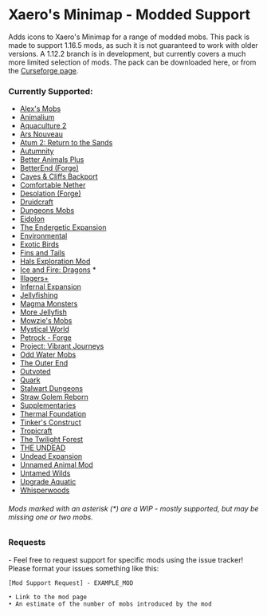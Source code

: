 # Xaero's Minimap - Modded Support
 Adds icons to Xaero's Minimap for a range of modded mobs. This pack is made to support 1.16.5 mods, as such it is not guaranteed to work with older versions. A 1.12.2 branch is in development, but currently covers a much more limited selection of mods.
 The pack can be downloaded here, or from the [Curseforge page](https://www.curseforge.com/minecraft/texture-packs/xaeros-minimap-modded-support).

### Currently Supported:

* [Alex's Mobs](https://www.curseforge.com/minecraft/mc-mods/alexs-mobs)
* [Animalium](https://www.curseforge.com/minecraft/mc-mods/animalium)
* [Aquaculture 2](https://www.curseforge.com/minecraft/mc-mods/aquaculture)
* [Ars Nouveau](https://www.curseforge.com/minecraft/mc-mods/ars-nouveau)
* [Atum 2: Return to the Sands](https://www.curseforge.com/minecraft/mc-mods/atum)
* [Autumnity](https://www.curseforge.com/minecraft/mc-mods/autumnity)
* [Better Animals Plus](https://www.curseforge.com/minecraft/mc-mods/betteranimalsplus)
* [BetterEnd (Forge)](https://www.curseforge.com/minecraft/mc-mods/betterend-forge-port)
* [Caves & Cliffs Backport](https://www.curseforge.com/minecraft/mc-mods/caves-and-cliffs-backport)
* [Comfortable Nether](https://www.curseforge.com/minecraft/mc-mods/comfortable-nether)
* [Desolation (Forge)](https://www.curseforge.com/minecraft/mc-mods/desolation-forge)
* [Druidcraft](https://www.curseforge.com/minecraft/mc-mods/druidcraft)
* [Dungeons Mobs](https://www.curseforge.com/minecraft/mc-mods/dungeons-mobs)
* [Eidolon](https://www.curseforge.com/minecraft/mc-mods/eidolon)
* [The Endergetic Expansion](https://www.curseforge.com/minecraft/mc-mods/endergetic)
* [Environmental](https://www.curseforge.com/minecraft/mc-mods/environmental)
* [Exotic Birds](https://www.curseforge.com/minecraft/mc-mods/exotic-birds)
* [Fins and Tails](https://www.curseforge.com/minecraft/mc-mods/fins-and-tails)
* [Hals Exploration Mod](https://www.curseforge.com/minecraft/mc-mods/hals-exploration-mod)
* [Ice and Fire: Dragons](https://www.curseforge.com/minecraft/mc-mods/ice-and-fire-dragons) *
* [Illagers+](https://www.curseforge.com/minecraft/mc-mods/illagers)
* [Infernal Expansion](https://www.curseforge.com/minecraft/mc-mods/infernal-expansion)
* [Jellyfishing](https://www.curseforge.com/minecraft/mc-mods/jellyfishing)
* [Magma Monsters](https://www.curseforge.com/minecraft/mc-mods/magma-monsters)
* [More Jellyfish](https://www.curseforge.com/minecraft/mc-mods/more-jellyfish)
* [Mowzie's Mobs](https://www.curseforge.com/minecraft/mc-mods/mowzies-mobs)
* [Mystical World](https://www.curseforge.com/minecraft/mc-mods/mystical-world)
* [Petrock - Forge](https://www.curseforge.com/minecraft/mc-mods/petrock-mod)
* [Project: Vibrant Journeys](https://www.curseforge.com/minecraft/mc-mods/project-vibrant-journeys)
* [Odd Water Mobs](https://www.curseforge.com/minecraft/mc-mods/odd-water-mobs)
* [The Outer End](https://www.curseforge.com/minecraft/mc-mods/the-outer-end)
* [Outvoted](https://www.curseforge.com/minecraft/mc-mods/outvoted)
* [Quark](https://www.curseforge.com/minecraft/mc-mods/quark)
* [Stalwart Dungeons](https://www.curseforge.com/minecraft/mc-mods/stalwart-dungeons)
* [Straw Golem Reborn](https://www.curseforge.com/minecraft/mc-mods/strawgolem-reborn)
* [Supplementaries](https://www.curseforge.com/minecraft/mc-mods/supplementaries)
* [Thermal Foundation](https://www.curseforge.com/minecraft/mc-mods/thermal-foundation)
* [Tinker's Construct](https://www.curseforge.com/minecraft/mc-mods/tinkers-construct)
* [Tropicraft](https://www.curseforge.com/minecraft/mc-mods/tropicraft)
* [The Twilight Forest](https://www.curseforge.com/minecraft/mc-mods/the-twilight-forest)
* [THE UNDEAD](https://www.curseforge.com/minecraft/mc-mods/theundead)
* [Undead Expansion](https://www.curseforge.com/minecraft/mc-mods/undead-expansion)
* [Unnamed Animal Mod](https://www.curseforge.com/minecraft/mc-mods/unnamed-animal-mod)
* [Untamed Wilds](https://www.curseforge.com/minecraft/mc-mods/untamedwilds)
* [Upgrade Aquatic](https://www.curseforge.com/minecraft/mc-mods/upgrade-aquatic)
* [Whisperwoods](https://www.curseforge.com/minecraft/mc-mods/whisperwoods)

###### Mods marked with an asterisk (*) are a WIP - mostly supported, but may be missing one or two mobs.

### Requests

 \- Feel free to request support for specific mods using the issue tracker! Please format your issues something like this:

```
[Mod Support Request] - EXAMPLE_MOD

• Link to the mod page
• An estimate of the number of mobs introduced by the mod
```
